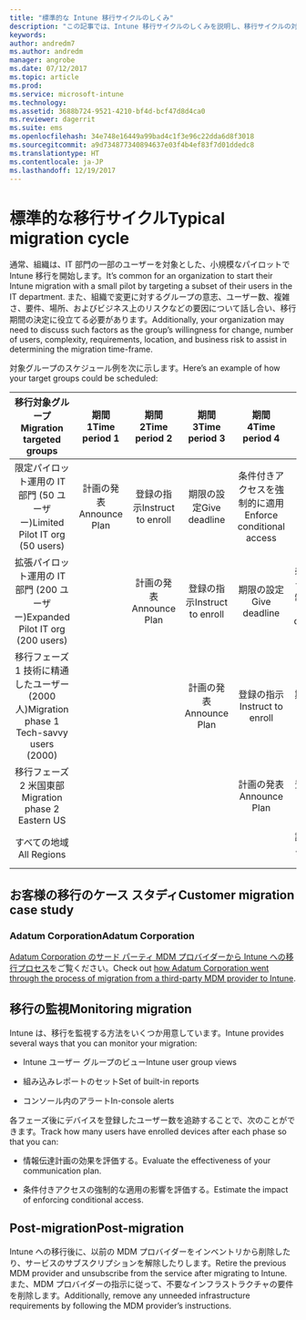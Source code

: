 ```yaml
---
title: "標準的な Intune 移行サイクルのしくみ"
description: "この記事では、Intune 移行サイクルのしくみを説明し、移行サイクルの対応方法の例を示します。"
keywords: 
author: andredm7
ms.author: andredm
manager: angrobe
ms.date: 07/12/2017
ms.topic: article
ms.prod: 
ms.service: microsoft-intune
ms.technology: 
ms.assetid: 3688b724-9521-4210-bf4d-bcf47d8d4ca0
ms.reviewer: dagerrit
ms.suite: ems
ms.openlocfilehash: 34e748e16449a99bad4c1f3e96c22dda6d8f3018
ms.sourcegitcommit: a9d734877340894637e03f4b4ef83f7d01ddedc8
ms.translationtype: HT
ms.contentlocale: ja-JP
ms.lasthandoff: 12/19/2017
---
```

# <a name="typical-migration-cycle"></a><span data-ttu-id="b52b2-103">標準的な移行サイクル</span><span class="sxs-lookup"><span data-stu-id="b52b2-103">Typical migration cycle</span></span>

<span data-ttu-id="b52b2-104">通常、組織は、IT 部門の一部のユーザーを対象とした、小規模なパイロットで Intune 移行を開始します。</span><span class="sxs-lookup"><span data-stu-id="b52b2-104">It’s common for an organization to start their Intune migration with a small pilot by targeting a subset of their users in the IT department.</span></span> <span data-ttu-id="b52b2-105">また、組織で変更に対するグループの意志、ユーザー数、複雑さ、要件、場所、およびビジネス上のリスクなどの要因について話し合い、移行期間の決定に役立てる必要があります。</span><span class="sxs-lookup"><span data-stu-id="b52b2-105">Additionally, your organization may need to discuss such factors as the group’s willingness for change, number of users, complexity, requirements, location, and business risk to assist in determining the migration time-frame.</span></span>

<span data-ttu-id="b52b2-106">対象グループのスケジュール例を次に示します。</span><span class="sxs-lookup"><span data-stu-id="b52b2-106">Here’s an example of how your target groups could be scheduled:</span></span>

  | <span data-ttu-id="b52b2-107">**移行対象グループ**</span><span class="sxs-lookup"><span data-stu-id="b52b2-107">**Migration targeted groups**</span></span> | <span data-ttu-id="b52b2-108">**期間 1**</span><span class="sxs-lookup"><span data-stu-id="b52b2-108">**Time period 1**</span></span> | <span data-ttu-id="b52b2-109">**期間 2**</span><span class="sxs-lookup"><span data-stu-id="b52b2-109">**Time period 2**</span></span> | <span data-ttu-id="b52b2-110">**期間 3**</span><span class="sxs-lookup"><span data-stu-id="b52b2-110">**Time period 3**</span></span> | <span data-ttu-id="b52b2-111">**期間 4**</span><span class="sxs-lookup"><span data-stu-id="b52b2-111">**Time period 4**</span></span> | <span data-ttu-id="b52b2-112">**...**</span><span class="sxs-lookup"><span data-stu-id="b52b2-112">**...**</span></span>
|:---:|:---:|:---:|:---:|:---:|:---:|
| <span data-ttu-id="b52b2-113">限定パイロット運用の IT 部門 (50 ユーザー)</span><span class="sxs-lookup"><span data-stu-id="b52b2-113">Limited Pilot IT org (50 users)</span></span> | <span data-ttu-id="b52b2-114">計画の発表</span><span class="sxs-lookup"><span data-stu-id="b52b2-114">Announce Plan</span></span> | <span data-ttu-id="b52b2-115">登録の指示</span><span class="sxs-lookup"><span data-stu-id="b52b2-115">Instruct to enroll</span></span> | <span data-ttu-id="b52b2-116">期限の設定</span><span class="sxs-lookup"><span data-stu-id="b52b2-116">Give deadline</span></span> | <span data-ttu-id="b52b2-117">条件付きアクセスを強制的に適用</span><span class="sxs-lookup"><span data-stu-id="b52b2-117">Enforce conditional access</span></span> |  |                                                        
| <span data-ttu-id="b52b2-118">拡張パイロット運用の IT 部門 (200 ユーザー)</span><span class="sxs-lookup"><span data-stu-id="b52b2-118">Expanded Pilot IT org (200 users)</span></span> |  | <span data-ttu-id="b52b2-119">計画の発表</span><span class="sxs-lookup"><span data-stu-id="b52b2-119">Announce Plan</span></span> | <span data-ttu-id="b52b2-120">登録の指示</span><span class="sxs-lookup"><span data-stu-id="b52b2-120">Instruct to enroll</span></span> | <span data-ttu-id="b52b2-121">期限の設定</span><span class="sxs-lookup"><span data-stu-id="b52b2-121">Give deadline</span></span> | <span data-ttu-id="b52b2-122">条件付きアクセスを強制的に適用</span><span class="sxs-lookup"><span data-stu-id="b52b2-122">Enforce conditional access</span></span> |
| <span data-ttu-id="b52b2-123">移行フェーズ 1 技術に精通したユーザー (2000人)</span><span class="sxs-lookup"><span data-stu-id="b52b2-123">Migration phase 1 Tech-savvy users (2000)</span></span> |  |  | <span data-ttu-id="b52b2-124">計画の発表</span><span class="sxs-lookup"><span data-stu-id="b52b2-124">Announce Plan</span></span> | <span data-ttu-id="b52b2-125">登録の指示</span><span class="sxs-lookup"><span data-stu-id="b52b2-125">Instruct to enroll</span></span> | <span data-ttu-id="b52b2-126">期限の設定</span><span class="sxs-lookup"><span data-stu-id="b52b2-126">Give deadline</span></span> |
| <span data-ttu-id="b52b2-127">移行フェーズ 2 米国東部</span><span class="sxs-lookup"><span data-stu-id="b52b2-127">Migration phase 2 Eastern US</span></span> |  |  |  | <span data-ttu-id="b52b2-128">計画の発表</span><span class="sxs-lookup"><span data-stu-id="b52b2-128">Announce Plan</span></span> | <span data-ttu-id="b52b2-129">登録の指示</span><span class="sxs-lookup"><span data-stu-id="b52b2-129">Instruct to enroll</span></span> |
| <span data-ttu-id="b52b2-130">すべての地域</span><span class="sxs-lookup"><span data-stu-id="b52b2-130">All Regions</span></span> |  |  |  |  | <span data-ttu-id="b52b2-131">計画の発表</span><span class="sxs-lookup"><span data-stu-id="b52b2-131">Announce Plan</span></span> |

## <a name="customer-migration-case-study"></a><span data-ttu-id="b52b2-132">お客様の移行のケース スタディ</span><span class="sxs-lookup"><span data-stu-id="b52b2-132">Customer migration case study</span></span>

### <a name="adatum-corporation"></a><span data-ttu-id="b52b2-133">Adatum Corporation</span><span class="sxs-lookup"><span data-stu-id="b52b2-133">Adatum Corporation</span></span>

<span data-ttu-id="b52b2-134">[Adatum Corporation のサード パーティ MDM プロバイダーから Intune への移行プロセス](https://gallery.technet.microsoft.com/Intune-migration-guide-893a95e3?redir=0)をご覧ください。</span><span class="sxs-lookup"><span data-stu-id="b52b2-134">Check out [how Adatum Corporation went through the process of migration from a third-party MDM provider to Intune](https://gallery.technet.microsoft.com/Intune-migration-guide-893a95e3?redir=0).</span></span>

## <a name="monitoring-migration"></a><span data-ttu-id="b52b2-135">移行の監視</span><span class="sxs-lookup"><span data-stu-id="b52b2-135">Monitoring migration</span></span>

<span data-ttu-id="b52b2-136">Intune は、移行を監視する方法をいくつか用意しています。</span><span class="sxs-lookup"><span data-stu-id="b52b2-136">Intune provides several ways that you can monitor your migration:</span></span>

* <span data-ttu-id="b52b2-137">Intune ユーザー グループのビュー</span><span class="sxs-lookup"><span data-stu-id="b52b2-137">Intune user group views</span></span>

* <span data-ttu-id="b52b2-138">組み込みレポートのセット</span><span class="sxs-lookup"><span data-stu-id="b52b2-138">Set of built-in reports</span></span>

* <span data-ttu-id="b52b2-139">コンソール内のアラート</span><span class="sxs-lookup"><span data-stu-id="b52b2-139">In-console alerts</span></span>

<span data-ttu-id="b52b2-140">各フェーズ後にデバイスを登録したユーザー数を追跡することで、次のことができます。</span><span class="sxs-lookup"><span data-stu-id="b52b2-140">Track how many users have enrolled devices after each phase so that you can:</span></span>

-   <span data-ttu-id="b52b2-141">情報伝達計画の効果を評価する。</span><span class="sxs-lookup"><span data-stu-id="b52b2-141">Evaluate the effectiveness of your communication plan.</span></span>

-   <span data-ttu-id="b52b2-142">条件付きアクセスの強制的な適用の影響を評価する。</span><span class="sxs-lookup"><span data-stu-id="b52b2-142">Estimate the impact of enforcing conditional access.</span></span>


## <a name="post-migration"></a><span data-ttu-id="b52b2-143">Post-migration</span><span class="sxs-lookup"><span data-stu-id="b52b2-143">Post-migration</span></span>

<span data-ttu-id="b52b2-144">Intune への移行後に、以前の MDM プロバイダーをインベントリから削除したり、サービスのサブスクリプションを解除したりします。</span><span class="sxs-lookup"><span data-stu-id="b52b2-144">Retire the previous MDM provider and unsubscribe from the service after migrating to Intune.</span></span> <span data-ttu-id="b52b2-145">また、MDM プロバイダーの指示に従って、不要なインフラストラクチャの要件を削除します。</span><span class="sxs-lookup"><span data-stu-id="b52b2-145">Additionally, remove any unneeded infrastructure requirements by following the MDM provider’s instructions.</span></span>

